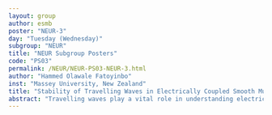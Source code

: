 ```yaml
---
layout: group
author: esmb
poster: "NEUR-3"
day: "Tuesday (Wednesday)"
subgroup: "NEUR"
title: "NEUR Subgroup Posters"
code: "PS03"
permalink: /NEUR/NEUR-PS03-NEUR-3.html
author: "Hammed Olawale Fatoyinbo"
inst: "Massey University, New Zealand"
title: "Stability of Travelling Waves in Electrically Coupled Smooth Muscle Cells"
abstract: "Travelling waves play a vital role in understanding electrical activities in a population of excitable cells, for example, the propagation of signals in neurons. We aim to study the spatiotemporal patterns arising from a reaction-diffusion model of smooth muscle cells. Modulating model parameters, different forms of patterns including propagating pulses and fronts are observed. I will discuss the existence and stability analysis of the travelling waves. The shooting method is considered to approximate the wave speeds of the travelling waves, it turns out that the results are very similar to the wave speeds of the pulse and front solutions estimated from direct simulations of the model. Additionally, the spectral stability of the travelling wave solutions is investigated."
---
```

